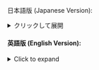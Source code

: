 日本語版 (Japanese Version):
<details>
<summary>クリックして展開</summary>

# プロセス操作スクリプト

このシェルスクリプトは、指定したプロセス名に一致するプロセスのPIDを取得し、そのPIDを使用して他の操作を実行するためのユーティリティです。このスクリプトは、複数のプロセス名に対して一括で操作を行うことができます。以下はスクリプトの概要と使用方法です。

## 使用方法

1. スクリプトをダウンロードまたはコピーし、実行可能なシェルスクリプトファイルに設定します。

2. `process_names`変数に、操作対象のプロセス名をスペースで区切って指定します。例えば、以下のように設定します。

   ```bash
   process_names=("Live" "Max")
スクリプトを実行します。

./process-control-script.sh
スクリプトは指定したプロセス名に一致するプロセスのPIDを取得し、指定した操作を実行します。現在のバージョンでは、プロセスの優先度を変更する操作が含まれていますが、必要に応じて他の操作を追加または変更することができます。

注意事項
  * このスクリプトを実行するには、管理者権限が必要な操作（例: sudoコマンドを使用した優先度の変更）が含まれています。適切な権限を持つユーザーで実行してください。

  * スクリプトの動作は、使用しているシステムやプロセス管理方法に依存する可能性があります。必要に応じてスクリプトをカスタマイズしてください。

  * このスクリプトは、複数のプロセスに対して一括で操作を行いたい場合に便利です。特定のプロセスに対して他の操作を実行したい場合は、スクリプトをカスタマイズしてください。

  * このスクリプトはMac OSでの使用を想定しています。


</details>

#### 英語版 (English Version):

<details>
<summary>Click to expand</summary>

# Process Control Script

This shell script is a utility that retrieves the PIDs (Process IDs) of processes matching specified process names and allows you to perform various operations using those PIDs. This script can perform operations on multiple process names at once. Here is an overview of the script and how to use it.

## Usage

1. Download or copy the script and make it an executable shell script file.

2. Specify the process names you want to operate on by separating them with spaces in the `process_names` variable. For example, set it like this:

   ```bash
   process_names=("Live" "Max")
Execute the script.

bash
Copy code
./process-control-script.sh
The script will retrieve the PIDs of processes that match the specified process names and perform the specified operations. The current version includes an operation to change the process priority, but you can add or modify other operations as needed.

# Notes
  * Running this script may require administrative privileges for certain operations (e.g., changing priority using the sudo command). Please run it with a user account that has the appropriate permissions.

  * The behavior of the script may depend on the system and process management methods in use. Customize the script as needed.

  * This script is useful for performing batch operations on multiple processes. If you want to perform other operations on specific processes, customize the script accordingly.

  * This script is intended for use on Mac OS.
